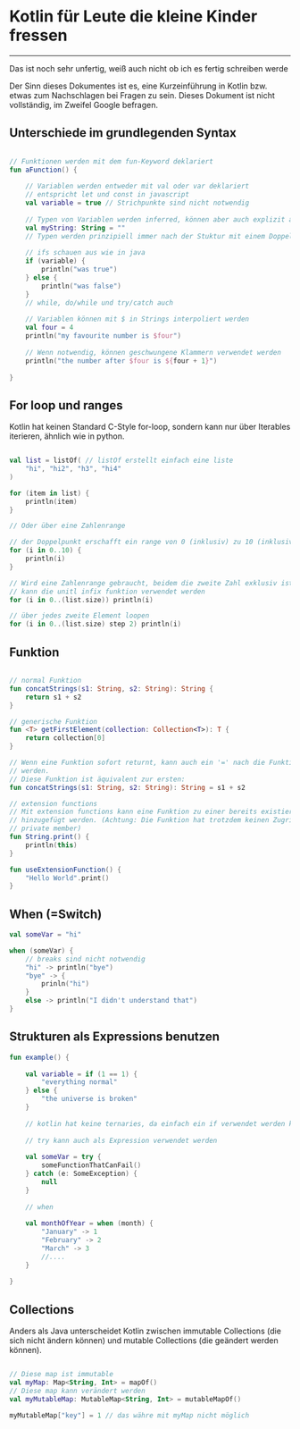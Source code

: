 
# Kotlin für Leute die kleine Kinder fressen

------

Das ist noch sehr unfertig, weiß auch nicht ob ich es fertig schreiben werde

Der Sinn dieses Dokumentes ist es, eine Kurzeinführung in Kotlin bzw. etwas zum 
Nachschlagen bei Fragen zu sein. Dieses Dokument ist nicht vollständig, im Zweifel 
Google befragen.

## Unterschiede im grundlegenden Syntax

````kotlin

// Funktionen werden mit dem fun-Keyword deklariert
fun aFunction() {
    
    // Variablen werden entweder mit val oder var deklariert
    // entspricht let und const in javascript
    val variable = true // Strichpunkte sind nicht notwendig
    
    // Typen von Variablen werden inferred, können aber auch explizit angegeben werden
    val myString: String = ""
    // Typen werden prinzipiell immer nach der Stuktur mit einem Doppelpunkt angegeben
    
    // ifs schauen aus wie in java
    if (variable) {
        println("was true")
    } else {
        println("was false")
    }
    // while, do/while und try/catch auch
    
    // Variablen können mit $ in Strings interpoliert werden
    val four = 4
    println("my favourite number is $four")
    
    // Wenn notwendig, können geschwungene Klammern verwendet werden
    println("the number after $four is ${four + 1}")
    
}

````

## For loop und ranges

Kotlin hat keinen Standard C-Style for-loop, sondern kann nur über Iterables iterieren,
ähnlich wie in python.

```kotlin

val list = listOf( // listOf erstellt einfach eine liste
    "hi", "hi2", "h3", "hi4"
)

for (item in list) {
    println(item)
}

// Oder über eine Zahlenrange

// der Doppelpunkt erschafft ein range von 0 (inklusiv) zu 10 (inklusiv)
for (i in 0..10) {
    println(i)
}

// Wird eine Zahlenrange gebraucht, beidem die zweite Zahl exklusiv ist, 
// kann die unitl infix funktion verwendet werden
for (i in 0..(list.size)) println(i)

// über jedes zweite Element loopen
for (i in 0..(list.size) step 2) println(i)

```

## Funktion

````kotlin

// normal Funktion
fun concatStrings(s1: String, s2: String): String {
    return s1 + s2
}

// generische Funktion
fun <T> getFirstElement(collection: Collection<T>): T {
    return collection[0]
}

// Wenn eine Funktion sofort returnt, kann auch ein '=' nach die Funktion geschrieben
// werden.
// Diese Funktion ist äquivalent zur ersten:
fun concatStrings(s1: String, s2: String): String = s1 + s2

// extension functions
// Mit extension functions kann eine Funktion zu einer bereits existierenden Klasse
// hinzugefügt werden. (Achtung: Die Funktion hat trotzdem keinen Zugriff auf 
// private member)
fun String.print() {
    println(this)
}

fun useExtensionFunction() {
    "Hello World".print()
}
````

## When (=Switch)
````kotlin
val someVar = "hi"

when (someVar) {
    // breaks sind nicht notwendig
    "hi" -> println("bye")
    "bye" -> {
        prinln("hi")
    }
    else -> println("I didn't understand that")
}
````

## Strukturen als Expressions benutzen
````kotlin
fun example() {
    
    val variable = if (1 == 1) {
        "everything normal"
    } else {
        "the universe is broken"
    }
    
    // kotlin hat keine ternaries, da einfach ein if verwendet werden kann
    
    // try kann auch als Expression verwendet werden
    
    val someVar = try {
        someFunctionThatCanFail()
    } catch (e: SomeException) {
        null
    }
    
    // when
    
    val monthOfYear = when (month) {
        "January" -> 1
        "February" -> 2
        "March" -> 3
        //....
    }
    
}
````

## Collections
Anders als Java unterscheidet Kotlin zwischen immutable Collections (die sich nicht
ändern können) und mutable Collections (die geändert werden können).

````kotlin

// Diese map ist immutable
val myMap: Map<String, Int> = mapOf()
// Diese map kann verändert werden
val myMutableMap: MutableMap<String, Int> = mutableMapOf()

myMutableMap["key"] = 1 // das währe mit myMap nicht möglich

````
